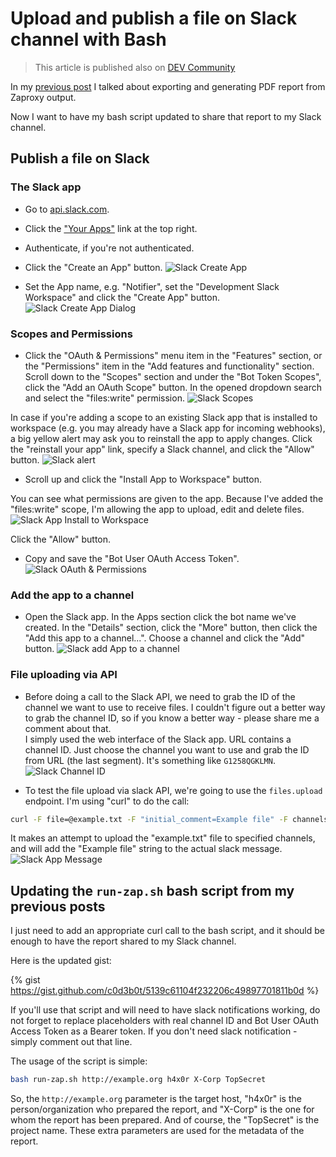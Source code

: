 # Upload and publish a file on Slack channel with Bash

> This article is published also on [DEV Community](https://dev.to/c0d3b0t/upload-and-publish-a-file-on-slack-channel-with-bash-i2e)

In my [previous post](https://dev.to/c0d3b0t/owasp-zap-cli-generating-pdf-report-using-export-report-add-on-and-wkhtmltopdf-3i98) I talked about exporting and generating PDF report from Zaproxy output.

Now I want to have my bash script updated to share that report to my Slack channel.

## Publish a file on Slack

### The Slack app

* Go to [api.slack.com](https://api.slack.com/).
* Click the ["Your Apps"](https://api.slack.com/apps) link at the top right.
* Authenticate, if you're not authenticated.
* Click the "Create an App" button.
![Slack Create App](https://dev-to-uploads.s3.amazonaws.com/i/4o3dz2gx36dl569idp8p.png)

* Set the App name, e.g. "Notifier", set the "Development Slack Workspace" and click the "Create App" button.
![Slack Create App Dialog](https://dev-to-uploads.s3.amazonaws.com/i/2zktfiw71yfvabjzt5dq.png)

### Scopes and Permissions

* Click the "OAuth & Permissions" menu item in the "Features" section, or the "Permissions" item in the "Add features and functionality" section. 
Scroll down to the "Scopes" section and under the "Bot Token Scopes", click the "Add an OAuth Scope" button. 
In the opened dropdown search and select the "files:write" permission.
![Slack Scopes](https://dev-to-uploads.s3.amazonaws.com/i/7omkmuas2h2yvcllha0b.png)

In case if you're adding a scope to an existing Slack app that is installed to workspace (e.g. you may already have a Slack app for incoming webhooks), a big yellow alert may ask you to reinstall the app to apply changes. Click the "reinstall your app" link, specify a Slack channel, and click the "Allow" button.
![Slack alert](https://dev-to-uploads.s3.amazonaws.com/i/j0johsx1frsa0tvfgux3.png)

* Scroll up and click the "Install App to Workspace" button.

You can see what permissions are given to the app. Because I've added the "files:write" scope, I'm allowing the app to upload, edit and delete files.
![Slack App Install to Workspace](https://dev-to-uploads.s3.amazonaws.com/i/0lguy0b38puglk55ltbh.png)

Click the "Allow" button.

* Copy and save the "Bot User OAuth Access Token".
![Slack OAuth & Permissions](https://dev-to-uploads.s3.amazonaws.com/i/8mckbm3saaw9855r7awx.png)

### Add the app to a channel

* Open the Slack app. In the Apps section click the bot name we've created. In the "Details" section, click the "More" button, then click the "Add this app to a channel...". Choose a channel and click the "Add" button.
![Slack add App to a channel](https://dev-to-uploads.s3.amazonaws.com/i/zhbt53mah81xndv8xss3.png)

### File uploading via API
* Before doing a call to the Slack API, we need to grab the ID of the channel we want to use to receive files. I couldn't figure out a better way to grab the channel ID, so if you know a better way - please share me a comment about that.  
I simply used the web interface of the Slack app. URL contains a channel ID. Just choose the channel you want to use and grab the ID from URL (the last segment). It's something like `G1258QGKLMN`.
![Slack Channel ID](https://dev-to-uploads.s3.amazonaws.com/i/ue2lyysx52hh1bg2bzo1.png)

* To test the file upload via slack API, we're going to use the `files.upload` endpoint. I'm using "curl" to do the call:
```bash
curl -F file=@example.txt -F "initial_comment=Example file" -F channels=<CHANNEL_ID>, <ANOTHER_CHANNEL_ID_IF_NEEDED> -H "Authorization: Bearer <BOT_USER_OAUTH_ACCESS_TOKEN>" https://slack.com/api/files.upload
``` 
It makes an attempt to upload the "example.txt" file to specified channels, and will add the "Example file" string to the actual slack message.
![Slack App Message](https://dev-to-uploads.s3.amazonaws.com/i/xl11j0rnp9d265tz5npn.png)


## Updating the `run-zap.sh` bash script from my previous posts

I just need to add an appropriate curl call to the bash script, and it should be enough to have the report shared to my Slack channel.

Here is the updated gist:

{% gist https://gist.github.com/c0d3b0t/5139c61104f232206c49897701811b0d %}

If you'll use that script and will need to have slack notifications working, do not forget to replace placeholders with real channel ID and Bot User OAuth Access Token as a Bearer token. If you don't need slack notification - simply comment out that line.

The usage of the script is simple:  
```bash
bash run-zap.sh http://example.org h4x0r X-Corp TopSecret
```
So, the `http://example.org` parameter is the target host, "h4x0r" is the person/organization who prepared the report, and "X-Corp" is the one for whom the report has been prepared. And of course, the "TopSecret" is the project name. These extra parameters are used for the metadata of the report.

